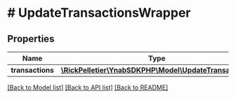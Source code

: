# # UpdateTransactionsWrapper

## Properties

Name | Type | Description | Notes
------------ | ------------- | ------------- | -------------
**transactions** | [**\RickPelletier\YnabSDKPHP\Model\UpdateTransaction[]**](UpdateTransaction.md) |  |

[[Back to Model list]](../../README.md#models) [[Back to API list]](../../README.md#endpoints) [[Back to README]](../../README.md)
